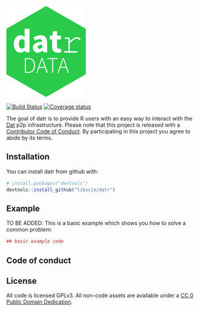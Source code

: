 [![datr logo](datr-data-logo.svg.png)](https://github.com/datproject/design)

[![Build Status](https://travis-ci.org/libscie/datr.svg?branch=master)](https://travis-ci.org/libscie/datr)
[![Coverage status](https://codecov.io/gh/libscie/datr/branch/master/graph/badge.svg)](https://codecov.io/github/libscie/datr?branch=master)

The goal of datr is to provide R users with an easy way to interact with the [Dat](https://datproject.org) p2p infrastructure. Please note that this project is released with a [Contributor Code of Conduct](CONDUCT.md). By participating in this project you agree to abide by its terms.

## Installation

You can install datr from github with:

``` r
# install.packages("devtools")
devtools::install_github("libscie/datr")
```

## Example

TO BE ADDED: This is a basic example which shows you how to solve a common problem:

``` r
## basic example code
```

## Code of conduct

## License

All code is licensed GPLv3. All non-code assets are available under a [CC 0 Public Domain Dedication](https://creativecommons.org/publicdomain/zero/1.0/legalcode).
